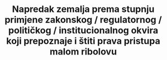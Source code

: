 ﻿---
date_metadata_updated: null
goal_meta_link: 'http://unstats.un.org/sdgs/files/metadata-compilation/Metadata-Goal-14.pdf'
goal_meta_link_page: 20
graph: null
graph_title: null
has_metadata: true
indicator: 14.b.1
indicator_definition: 'Indikator je formuliran kao Napredak po zemljama u usvajanju i provedbi zakonskog / regulatornog / političkog / institucionalnog okvira koji prepoznaje i štiti prava pristupa malom ribolovu. Taj pokazatelj mjeri aspekt  \ prava pristupa\ ". To je kompozitni indikator temeljen na odgovorima država članica FAO-a na upitnik za ispitivanje Kodeksa za odgovorno ribarstvo (CCRF) 6, koji FAO dostavlja svake dvije godine članovima i IGO-ima i INGO-ima. Ovaj se indikator izračunava na temelju nastojanja država da provode odabrane ključne odredbe dobrovoljnih smjernica za osiguranje održivog ribarstva u kontekstu sigurnosti hrane i uklanjanja siromaštva (SSF Smjernice;) kako je navedeno u određenoj godini istraživanja. Indikator varijabli \ t1.
Postojanje instrumenata koji specifično ciljaju ili se bave malim sektorom ribarstva \ t2. U tijeku su specifične inicijative za implementaciju SSF smjernica \ t3. Postojanje mehanizama koji omogućuju malim ribarima i ribičkim radnicima da doprinesu procesu donošenja odluka Izračun indikatora Težina dodijeljena svakoj od varijabli u izračunu vrijednosti pokazatelja za svaku zemlju je sljedeća: \ tVariable 1 40% \ tVariable 2 30% \ tVariable 3 30% Bodovanje varijabli indikatora temelji se na tri pitanja koja su dio skupova pitanja o malim ribarstvima u dvogodišnjem upitniku CCRF upitnika (kako je prikazano u Prilogu).
Jedinica mjerenja indikatora je rezultat na ljestvici od 0 do 1, izračunat pomoću bodova i težina dodijeljenih na tri pitanja. Nacionalni pokazatelj izračunat je na temelju tih pitanja koja su posebno usmjerena na stvarna nastojanja promicanja i olakšavanja prava pristupa malim ribolovnim gospodarstvima. Odgovori nazvani \ "ne \" u sva tri pitanja rezultirat će rezultatom \ "nula \" za kompozitni pokazatelj. Maksimalan rezultat postiže se ako se na sva pitanja odgovara \ "da \". Budući da će ovaj pokazatelj biti prijavljen u dvogodišnjem istraživanju CCRF-a, razlika u rezultatima u usporedbi sa prethodnom godinom istraživanja odrazit će se na napredak koji je postignut tijekom perioda istraživanja."'
indicator_name: Napredak zemalja prema stupnju primjene zakonskog / regulatornog / političkog / institucionalnog okvira koji prepoznaje i štiti prava pristupa malom ribolovu'
indicator_variable: null
layout: indicator
periodicity: null
permalink: /14-b-1/
sdg_goal: 14
source_url: 'https://www.dzs.hr/'
target: Omogućiti pristup malim obrtnicima ribarima morskim resursima i tržištu.'
target_id: 14.b
time_period: null
title: 'Napredak zemalja prema stupnju primjene zakonskog / regulatornog / političkog / institucionalnog okvira koji prepoznaje i štiti prava pristupa malom ribolovu'
un_custodial_agency: FAO
un_designated_tier: 3
---
